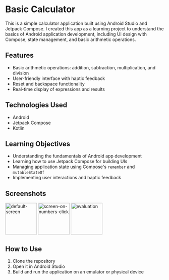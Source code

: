 # Basic Calculator

This is a simple calculator application built using Android Studio and Jetpack Compose. I created this app as a learning project to understand the basics of Android application development, including UI design with Compose, state management, and basic arithmetic operations.

## Features
- Basic arithmetic operations: addition, subtraction, multiplication, and division
- User-friendly interface with haptic feedback
- Reset and backspace functionality
- Real-time display of expressions and results

## Technologies Used
- Android
- Jetpack Compose
- Kotlin

## Learning Objectives
- Understanding the fundamentals of Android app development
- Learning how to use Jetpack Compose for building UIs
- Managing application state using Compose's `remember` and `mutableStateOf`
- Implementing user interactions and haptic feedback

## Screenshots

<img src="https://github.com/RamuSriram/Basic-Calculator/assets/71754546/57b52af5-617f-454e-90df-4f768bf066fc" alt="default-screen" width="100"/>
<img src="https://github.com/RamuSriram/Basic-Calculator/assets/71754546/8874ebaf-f92b-4ca6-8d51-8a3ec23f8c21" alt="screen-on-numbers-click" width="100"/>
<img src="https://github.com/RamuSriram/Basic-Calculator/assets/71754546/7e55c091-cf9e-4cfb-85f2-81cbdbc1bfdb" alt="evaluation" width="100"/>

## How to Use
1. Clone the repository
2. Open it in Android Studio
3. Build and run the application on an emulator or physical device
